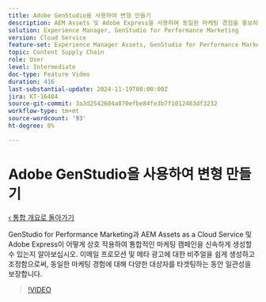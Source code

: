 ```yaml
---
title: Adobe GenStudio을 사용하여 변형 만들기
description: AEM Assets 및 Adobe Express을 사용하여 동일한 마케팅 경험을 홍보하는 데 사용되는 이메일 및 메타 광고에 사용할 에셋 변형을 만드는 사용 사례를 살펴봅니다.
solution: Experience Manager, GenStudio for Performance Marketing
version: Cloud Service
feature-set: Experience Manager Assets, GenStudio for Performance Marketing
topic: Content Supply Chain
role: User
level: Intermediate
doc-type: Feature Video
duration: 416
last-substantial-update: 2024-11-19T00:00:00Z
jira: KT-16484
source-git-commit: 3a3d2542604a870efbe84fe3b7f1012483df3232
workflow-type: tm+mt
source-wordcount: '93'
ht-degree: 0%

---
```



# Adobe GenStudio을 사용하여 변형 만들기

[‹ 통합 개요로 돌아가기](./overview.md)

GenStudio for Performance Marketing과 AEM Assets as a Cloud Service 및 Adobe Express이 어떻게 상호 작용하여 통합적인 마케팅 캠페인을 신속하게 생성할 수 있는지 알아보십시오. 이메일 프로모션 및 메타 광고에 대한 비주얼을 쉽게 생성하고 조정함으로써, 동일한 마케팅 경험에 대해 다양한 대상자를 타겟팅하는 동안 일관성을 보장합니다.

>[!VIDEO](https://video.tv.adobe.com/v/3439266/?learn=on)

